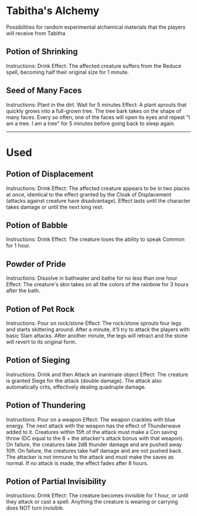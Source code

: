 # Tabitha's Alchemy
Possibilities for random experimental alchemical materials that the players will receive from Tabitha

## Potion of Shrinking
Instructions: Drink
Effect: The affected creature suffers from the Reduce spell, becoming half their original size for 1 minute.

## Seed of Many Faces
Instructions: Plant in the dirt. Wait for 5 minutes
Effect: A plant sprouts that quickly grows into a full-grown tree. The tree bark takes on the shape of many faces. Every so often, one of the faces will open its eyes and repeat "I am a tree. I am a tree" for 5 minutes before going back to sleep again.

---

# Used

## Potion of Displacement
Instructions: Drink
Effect: The affected creature appears to be in two places at once, identical to the effect granted by the Cloak of Displacement (attacks against creature have disadvantage). Effect lasts until the character takes damage or until the next long rest.

## Potion of Babble
Instructions: Drink
Effect: The creature loses the ability to speak Common for 1 hour.

## Powder of Pride
Instructions: Dissolve in bathwater and bathe for no less than one hour
Effect: The creature's skin takes on all the colors of the rainbow for 3 hours after the bath.

## Potion of Pet Rock
Instructions: Pour on rock/stone
Effect: The rock/stone sprouts four legs and starts skittering around. After a minute, it'll try to attack the players with basic Slam attacks. After another minute, the legs will retract and the stone will revert to its original form.

## Potion of Sieging
Instructions: Drink and then Attack an inanimate object
Effect: The creature is granted Siege for the attack (double damage). The attack also automatically crits, effectively dealing quadruple damage.

## Potion of Thundering
Instructions: Pour on a weapon
Effect: The weapon crackles with blue energy. The next attack with the weapon has the effect of Thunderwave added to it. Creatures within 15ft of the attack must make a Con saving throw (DC equal to the 8 + the attacker's attack bonus with that weapon). On failure, the creatures take 2d8 thunder damage and are pushed away 10ft. On failure, the creatures take half damage and are not pushed back. The attacker is not immune to the attack and must make the saves as normal. If no attack is made, the effect fades after 8 hours.

## Potion of Partial Invisibility
Instructions: Drink
Effect: The creature becomes invisible for 1 hour, or until they attack or cast a spell. Anything the creature is wearing or carrying does NOT turn invisible.
